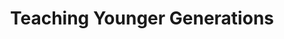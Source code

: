 ---
link: https://diglib.amphilsoc.org/_flysystem/fedora/2023-12/340458-Service%20File.mp4
title: Teaching Younger Generations
interviewee: Elisabeth Pierite
category: Connecting Generations
layout: video
display-order: 2
---